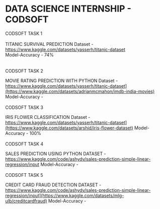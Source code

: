 # DATA SCIENCE INTERNSHIP - CODSOFT

CODSOFT TASK 1 <br>
<br>
TITANIC SURVIVAL PREDICTION
Dataset - https://www.kaggle.com/datasets/yasserh/titanic-dataset <br>
Model-Accuracy - 74%<br>
<br><br>
CODSOFT TASK 2 

MOVIE RATING PREDICTION WITH PYTHON
Dataset - https://www.kaggle.com/datasets/yasserh/titanic-dataset](https://www.kaggle.com/datasets/adrianmcmahon/imdb-india-movies)
Model-Accuracy - 
<br><br>
CODSOFT TASK 3

IRIS FLOWER CLASSIFICATION
Dataset - https://www.kaggle.com/datasets/yasserh/titanic-dataset](https://www.kaggle.com/datasets/arshid/iris-flower-dataset)
Model-Accuracy - 100%
<br><br>
CODSOFT TASK 4

SALES PREDICTION USING PYTHON
DATASET - https://www.kaggle.com/code/ashydv/sales-prediction-simple-linear-regression/input
Model-Accuracy - 
<br><br>
CODSOFT TASK 5

CREDIT CARD FRAUD DETECTION
DATASET - https://www.kaggle.com/code/ashydv/sales-prediction-simple-linear-regression/input](https://www.kaggle.com/datasets/mlg-ulb/creditcardfraud)
Model-Accuracy - 

